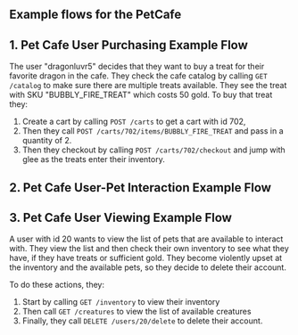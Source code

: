 ## Example flows for the PetCafe

## 1. Pet Cafe User Purchasing Example Flow

The user "dragonluvr5" decides that they want to buy a treat for their favorite dragon in the cafe. They check the cafe catalog by calling ```GET /catalog``` to make sure there are multiple treats available. They see the treat with SKU "BUBBLY_FIRE_TREAT" which costs 50 gold.
To buy that treat they:
1. Create a cart by calling ```POST /carts``` to get a cart with id 702,
2. Then they call ```POST /carts/702/items/BUBBLY_FIRE_TREAT``` and pass in a quantity of 2.
3. Then they checkout by calling ```POST /carts/702/checkout``` and jump with glee as the treats enter their inventory. 

## 2. Pet Cafe User-Pet Interaction Example Flow

## 3. Pet Cafe User Viewing Example Flow

A user with id 20 wants to view the list of pets that are available to interact with. They view the list and then check their own inventory to see what they have, if they have treats or sufficient gold. They become violently upset at the inventory and the available pets, so they decide to delete their account.

To do these actions, they:
1. Start by calling ```GET /inventory``` to view their inventory
2. Then call ```GET /creatures``` to view the list of available creatures
3. Finally, they call ```DELETE /users/20/delete``` to delete their account.
